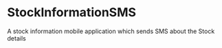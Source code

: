 # StockInformationSMS
A stock information mobile application which sends SMS about the Stock details
